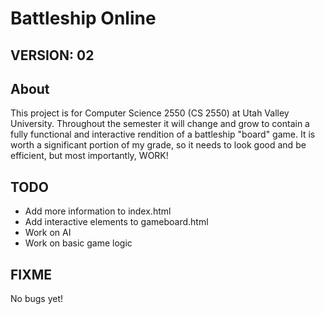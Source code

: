 # Battleship Online
<h2>VERSION: 02</h2>
<h2>About</h2>
<p>This project is for Computer Science 2550 (CS 2550) at Utah Valley University.  Throughout the semester it will change and grow to contain a fully functional and interactive rendition of a battleship "board" game. It is worth a significant portion of my grade, so it needs to look good and be efficient, but most importantly, WORK!</p>
<h2>TODO</h2>
<ul>
    <li>Add more information to index.html</li>
    <li>Add interactive elements to gameboard.html</li>
    <li>Work on AI</li>
    <li>Work on basic game logic</li>
</ul>
<h2>FIXME</h2>
<p>No bugs yet!</p>
<ul>
</ul>
